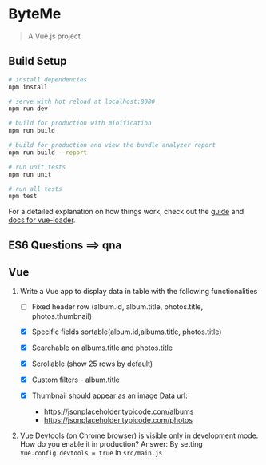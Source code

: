 # ByteMe

> A Vue.js project

## Build Setup

```bash
# install dependencies
npm install

# serve with hot reload at localhost:8080
npm run dev

# build for production with minification
npm run build

# build for production and view the bundle analyzer report
npm run build --report

# run unit tests
npm run unit

# run all tests
npm test
```

For a detailed explanation on how things work, check out the [guide](http://vuejs-templates.github.io/webpack/) and [docs for vue-loader](http://vuejs.github.io/vue-loader).

## ES6 Questions ==> qna

## Vue

1.  Write a Vue app to display data in table with the following functionalities

    - [ ] Fixed header row (album.id, album.title, photos.title, photos.thumbnail)
    - [x] Specific fields sortable(album.id,albums.title, photos.title)
    - [x] Searchable on albums.title and photos.title
    - [x] Scrollable (show 25 rows by default)
    - [x] Custom filters - album.title
    - [x] Thumbnail should appear as an image Data url:

      - https://jsonplaceholder.typicode.com/albums
      - https://jsonplaceholder.typicode.com/photos

2.  Vue Devtools (on Chrome browser) is visible only in development mode. How do you enable it in production?
    Answer: By setting `Vue.config.devtools = true` in `src/main.js`
